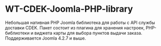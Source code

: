 # WT-CDEK-Joomla-PHP-library
Небольшая нативная PHP Joomla библиотека для работы с API службы доставки CDEK. Пакет состоит из плагина для хранения настроек, PHP-библиотеки и виджета карты для выбора пунктов выдачи заказа. Поддерживается Joomla 4.2.7 и выше.
